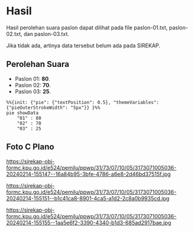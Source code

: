 # Hasil

Hasil perolehan suara paslon dapat dilihat pada file paslon-01.txt, paslon-02.txt, dan paslon-03.txt.

Jika tidak ada, artinya data tersebut belum ada pada SIREKAP.

## Perolehan Suara

 * Paslon 01: **80**.
 * Paslon 02: **70**.
 * Paslon 03: **25**.

```mermaid
%%{init: {"pie": {"textPosition": 0.5}, "themeVariables": {"pieOuterStrokeWidth": "5px"}} }%%
pie showData
    "01" : 80
    "02" : 70
    "03" : 25
```
## Foto C Plano

https://sirekap-obj-formc.kpu.go.id/e524/pemilu/ppwp/31/73/07/10/05/3173071005036-20240214-155147--16a84b95-3bfe-4786-a6e8-2d46bd37515f.jpg

https://sirekap-obj-formc.kpu.go.id/e524/pemilu/ppwp/31/73/07/10/05/3173071005036-20240214-155151--b1c41ca8-8901-4ca5-a1d2-2c8a0b9935cd.jpg

https://sirekap-obj-formc.kpu.go.id/e524/pemilu/ppwp/31/73/07/10/05/3173071005036-20240214-155155--1aa5e6f2-3390-4340-b1d3-685ad2917bae.jpg
